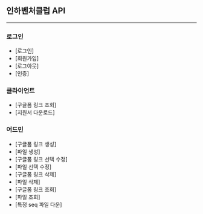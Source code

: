 ## 인하벤처클럽 API
---
### 로그인 
 - [로그인] 
 - [회원가입]
 - [로그아웃]
 - [인증]

### 클라이언트
 - [구글폼 링크 조회]
 - [지원서 다운로드]

### 어드민
 - [구글폼 링크 생성]
 - [파일 생성]
 - [구글폼 링크 선택 수정]
 - [파일 선택 수정]
 - [구글폼 링크 삭제]
 - [파일 삭제]
 - [구글폼 링크 조회]
 - [파일 조회]
 - [특정 seq 파일 다운] 